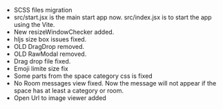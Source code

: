 - SCSS files migration
- src/start.jsx is the main start app now. src/index.jsx is to start the app using the Vite.
- New resizeWindowChecker added.
- hljs size box issues fixed.
- OLD DragDrop removed.
- OLD RawModal removed.
- Drag drop file fixed.
- Emoji limite size fix
- Some parts from the space category css is fixed
- No Room messages view fixed. Now the message will not appear if the space has at least a category or room.
- Open Url to image viewer added
